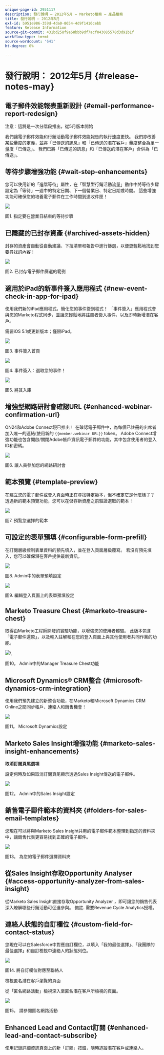 ```yaml
---
unique-page-id: 2951117
description: 發行說明 — 2012年5月 — Marketo檔案 — 產品檔案
title: 發行說明 — 2012年5月
exl-id: b951e986-359d-4da0-8654-4d9f1416cebb
feature: Release Information
source-git-commit: 431bd258f9a68bbb9df7acf043085578d3d91b1f
workflow-type: tm+mt
source-wordcount: '641'
ht-degree: 0%

---
```


# 發行說明： 2012年5月 {#release-notes-may}

## 電子郵件效能報表重新設計 {#email-performance-report-redesign}

注意：這將是一次分階段推出，從5月版本開始

我們讓電子郵件效能和行銷活動電子郵件效能報告的執行速度更快。 我們亦改善某些量度的定義，並將「已傳送的訊息」和「已傳送的潛在客戶」量度整合為單一量度「已傳送」。 我們已將「已傳送的訊息」和「已傳送的潛在客戶」合併為「已傳送」。

## 等待步驟增強功能 {#wait-step-enhancements}

您可以使用新的「進階等待」屬性，在「智慧型行銷活動流量」動作中將等待步驟設定為「等待」一週中的特定日期、下一個營業日、特定日期或時間。 這些增強功能可確保您的培養電子郵件在工作時間到達收件匣！

![](assets/image2014-9-23-10-3a14-3a13.png)

圖1. 指定要在營業日結束的等待步驟

## 已隱藏的已封存資產 {#archived-assets-hidden}

封存的資產會自動從自動建議、下拉清單和報告中進行篩選，以便更輕鬆地找到您要尋找的內容！

![](assets/image2014-9-23-10-3a14-3a28.png)

圖2. 已封存電子郵件篩選的範例

## 適用於iPad的新事件簽入應用程式 {#new-event-check-in-app-for-ipad}

使用我們新的iPad應用程式，簡化您的事件簽到程式！ 「事件簽入」應用程式會與您的Marketo程式同步，並讓您輕鬆地將註冊者簽入事件，以及即時新增潛在客戶。

需要iOS 5.1或更新版本；僅限iPad。

![](assets/image2014-9-23-10-3a14-3a46.png)

圖3. 事件簽入首頁

![](assets/image2014-9-23-10-3a15-3a6.png)

圖4. 事件簽入：選取您的事件！

![](assets/image2014-9-23-10-3a15-3a27.png)

圖5. 將其入庫

## 增強型網路研討會確認URL {#enhanced-webinar-confirmation-url}

ON24和Adobe Connect現已推出！ 在確認電子郵件中，為每個已註冊的出席者加入唯一的連結(使用新的 `{{member.webinar URL}}` token。 Adobe Connect增強功能也包含開啟/關閉Adobe帳戶資訊電子郵件的功能，其中包含使用者的登入ID和密碼。

![](assets/image2014-9-23-10-3a15-3a44.png)

圖6. 讓人員參加您的網路研討會

## 範本預覽 {#template-preview}

在建立您的電子郵件或登入頁面時正在尋找特定範本，但不確定它是什麼樣子？ 透過新的範本預覽功能，您可以在儲存新資產之前驗證選取的範本！

![](assets/image2014-9-23-10-3a16-3a4.png)

圖7. 預覽您選擇的範本

## 可設定的表單預填 {#configurable-form-prefill}

在訂閱層級控制表單資料的預先填入，並在登入頁面層級覆寫。 若沒有預先填入，您可以確保潛在客戶提供最新資訊。

![](assets/image2014-9-23-10-3a16-3a22.png)

圖8. Admin中的表單預填設定

![](assets/image2014-9-23-10-3a16-3a34.png)

圖9. 編輯登入頁面上的表單預填設定

## Marketo Treasure Chest {#marketo-treasure-chest}

取得由Marketo工程師開發的實驗功能，以增強您的使用者體驗。 此版本包含「電子郵件還原」，以及輸入註解和在您的登入頁面上與其他使用者共同作業的功能。

![](assets/image2014-9-23-10-3a16-3a51.png)\

圖10。 Admin中的Manager Treasure Chest功能

## Microsoft Dynamics® CRM整合 {#microsoft-dynamics-crm-integration}

使用我們預先建立的新整合功能，在Marketo和Microsoft Dynamics CRM Online之間同步帳戶、連絡人和銷售機會！

![](assets/image2014-9-23-10-3a17-3a6.png)

圖11。 Microsoft Dynamics設定

## Marketo Sales Insight增強功能 {#marketo-sales-insight-enhancements}

**取消訂閱頁尾選項**

設定何時及如果取消訂閱頁尾顯示透過Sales Insight傳送的電子郵件。

![](assets/image2014-9-23-10-3a17-3a20.png)

圖12。 Admin中的Sales Insight設定

## 銷售電子郵件範本的資料夾 {#folders-for-sales-email-templates}

您現在可以將與Marketo Sales Insight共用的電子郵件範本整理到指定的資料夾中，讓銷售代表更容易找到正確的電子郵件。

![](assets/image2014-9-23-10-3a17-3a35.png)

圖13。 為您的電子郵件選擇資料夾

## 從Sales Insight存取Opportunity Analyser {#access-opportunity-analyzer-from-sales-insight}

從Marketo Sales Insight直接存取Opportunity Analyzer ，即可讓您的銷售代表深入瞭解哪些行銷活動可促進參與。 備註. 需要Revenue Cycle Analytics授權。

## 連絡人狀態的自訂欄位 {#custom-field-for-contact-status}

您現在可以在Salesforce中對應自訂欄位，以填入「我的最佳選擇」、「我團隊的最佳選擇」和自訂檢視中連絡人的狀態列位。

![](assets/image2014-9-23-10-3a17-3a47.png)

圖14. 將自訂欄位對應至聯絡人

檢視匿名潛在客戶瀏覽的頁面

從「匿名網路活動」檢視深入至匿名潛在客戶所檢視的頁面。

![](assets/image2014-9-23-10-3a17-3a59.png)

圖15。 請參閱匿名網路活動

## Enhanced Lead and Contact訂閱 {#enhanced-lead-and-contact-subscribe}

使用記錄詳細資訊頁面上的新「訂閱」按鈕，隨時追蹤潛在客戶或連絡人。
